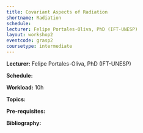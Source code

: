 ```yaml
---
title: Covariant Aspects of Radiation
shortname: Radiation
schedule: 
lecturer: Felipe Portales-Oliva, PhD (IFT-UNESP)
layout: workshop2
eventcode: grasp2
coursetype: intermediate
---
```


**Lecturer:** Felipe Portales-Oliva, PhD (IFT-UNESP)

**Schedule:** 

**Workload:** 10h

**Topics:** 

**Pre-requisites:** 

**Bibliography:**

